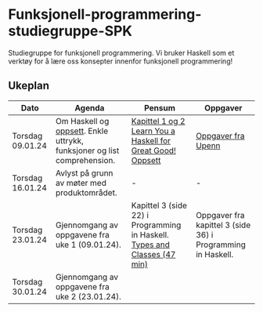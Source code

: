 # Funksjonell-programmering-studiegruppe-SPK

Studiegruppe for funksjonell programmering. Vi bruker Haskell som et verktøy for å lære oss konsepter innenfor funksjonell programmering!

## Ukeplan

| Dato             | Agenda                                                                                            | Pensum                                                                                                                                                        | Oppgaver                                                                           |
| ---------------- | ------------------------------------------------------------------------------------------------- | ------------------------------------------------------------------------------------------------------------------------------------------------------------- | ---------------------------------------------------------------------------------- |
| Torsdag 09.01.24 | Om Haskell og [oppsett](./Ressurser/Oppsett.md). Enkle uttrykk, funksjoner og list comprehension. | [Kapittel 1 og 2 Learn You a Haskell for Great Good!](https://learnyouahaskell.github.io/chapters.html) [Oppsett](./Ressurser/Oppsett.md)                     | [Oppgaver fra Upenn](https://www.seas.upenn.edu/~cis1940/spring13/hw/01-intro.pdf) |
| Torsdag 16.01.24 | Avlyst på grunn av møter med produktområdet.                                                      | -                                                                                                                                                             | -                                                                                  |
| Torsdag 23.01.24 | Gjennomgang av oppgavene fra uke 1 (09.01.24).                                                    | Kapittel 3 (side 22) i Programming in Haskell. [Types and Classes (47 min)](https://www.youtube.com/watch?si=u5Op1_55lDTSmEz1&v=6w38pf__nZk&feature=youtu.be) | Oppgaver fra kapittel 3 (side 36) i Programming in Haskell.                        |
| Torsdag 30.01.24 | Gjennomgang av oppgavene fra uke 2 (23.01.24).                                                    |                                                                                                                                                               |                                                                                    |
